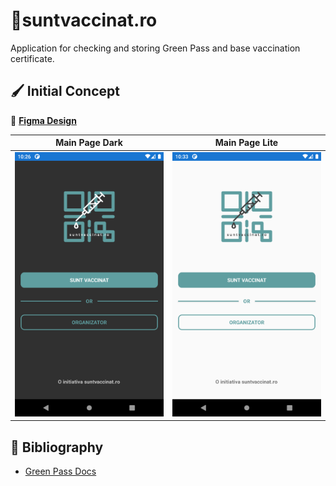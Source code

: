 # 💉suntvaccinat.ro

Application for checking and storing Green Pass and base vaccination certificate.

## 🖌️ Initial Concept

📐 [**Figma Design**](https://www.figma.com/file/MbwvAmu8HqCkHxLfzEcbis/Licenta-SuntVaccinat?node-id=0%3A1)

|Main Page Dark|Main Page Lite|
|:-------:|:-------:|
|![](Images/main_page.png)|![](Images/main_page_lite.png)|


## 📖 Bibliography
 - [Green Pass Docs](https://ec.europa.eu/health/system/files/2021-06/covid-certificate_json_specification_en_0.pdf)
